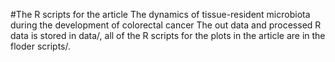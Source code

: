 #The R scripts for the article The dynamics of tissue-resident microbiota during the development of colorectal cancer
The out data and processed R data is stored in data/, all of the R scripts for the plots in the article are in the floder scripts/.
